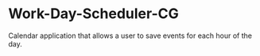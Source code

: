 # Work-Day-Scheduler-CG
Calendar application that allows a user to save events for each hour of the day.

